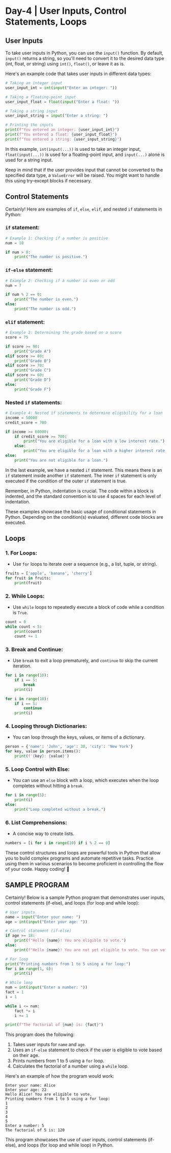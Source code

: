 # Day-4 | User Inputs, Control Statements, Loops

## User Inputs

To take user inputs in Python, you can use the `input()` function. 
By default, `input()` returns a string, so you'll need to convert it 
to the desired data type (int, float, or string) using `int()`, `float()`, or leave it as is.

Here's an example code that takes user inputs in different data types:

```python
# Taking an integer input
user_input_int = int(input("Enter an integer: "))

# Taking a floating-point input
user_input_float = float(input("Enter a float: "))

# Taking a string input
user_input_string = input("Enter a string: ")

# Printing the inputs
print(f"You entered an integer: {user_input_int}")
print(f"You entered a float: {user_input_float}")
print(f"You entered a string: {user_input_string}")
```

In this example, `int(input(...))` is used to take an integer input, 
`float(input(...))` is used for a floating-point input, and `input(...)` alone is used for a string input.

Keep in mind that if the user provides input that cannot be converted to the specified data type, 
a `ValueError` will be raised. You might want to handle this using try-except blocks if necessary.

## Control Statements

Certainly! Here are examples of `if`, `else`, `elif`, and nested `if` statements in Python:

### `if` statement:
```python
# Example 1: Checking if a number is positive
num = 10

if num > 0:
    print("The number is positive.")
```

### `if-else` statement:
```python
# Example 2: Checking if a number is even or odd
num = 7

if num % 2 == 0:
    print("The number is even.")
else:
    print("The number is odd.")
```

### `elif` statement:
```python
# Example 3: Determining the grade based on a score
score = 75

if score >= 90:
    print("Grade A")
elif score >= 80:
    print("Grade B")
elif score >= 70:
    print("Grade C")
elif score >= 60:
    print("Grade D")
else:
    print("Grade F")
```

### Nested `if` statements:
```python
# Example 4: Nested if statements to determine eligibility for a loan
income = 50000
credit_score = 700

if income >= 60000:
    if credit_score >= 700:
        print("You are eligible for a loan with a low interest rate.")
    else:
        print("You are eligible for a loan with a higher interest rate.")
else:
    print("You are not eligible for a loan.")
```

In the last example, we have a nested `if` statement. This means there is an `if` statement inside another `if` statement. 
The inner `if` statement is only executed if the condition of the outer `if` statement is true.

Remember, in Python, indentation is crucial. The code within a block is indented,
and the standard convention is to use 4 spaces for each level of indentation.

These examples showcase the basic usage of conditional statements in Python. 
Depending on the condition(s) evaluated, different code blocks are executed.

## Loops

### 1. **For Loops:**
   - Use `for` loops to iterate over a sequence (e.g., a list, tuple, or string).

   ```python
   fruits = ['apple', 'banana', 'cherry']
   for fruit in fruits:
       print(fruit)
   ```

### 2. **While Loops:**
   - Use `while` loops to repeatedly execute a block of code while a condition is `True`.

   ```python
   count = 0
   while count < 5:
       print(count)
       count += 1
   ```

### 3. **Break and Continue:**
   - Use `break` to exit a loop prematurely, and `continue` to skip the current iteration.

   ```python
   for i in range(10):
       if i == 5:
           break
       print(i)

   for i in range(10):
       if i == 5:
           continue
       print(i)
   ```

### 4. **Looping through Dictionaries:**
   - You can loop through the keys, values, or items of a dictionary.

   ```python
   person = {'name': 'John', 'age': 30, 'city': 'New York'}
   for key, value in person.items():
       print(f'{key}: {value}')
   ```

### 5. **Loop Control with Else:**
   - You can use an `else` block with a loop, which executes when the loop completes without hitting a `break`.

   ```python
   for i in range(5):
       print(i)
   else:
       print("Loop completed without a break.")
   ```

### 6. **List Comprehensions:**
   - A concise way to create lists.

   ```python
   numbers = [i for i in range(10) if i % 2 == 0]
   ```

These control structures and loops are powerful tools in Python that allow you to build complex programs 
and automate repetitive tasks. Practice using them in various scenarios to become 
proficient in controlling the flow of your code. Happy coding! 🚀

## SAMPLE PROGRAM

Certainly! Below is a sample Python program that demonstrates user inputs, 
control statements (if-else), and loops (for loop and while loop):

```python
# User inputs
name = input("Enter your name: ")
age = int(input("Enter your age: "))

# Control statement (if-else)
if age >= 18:
    print(f"Hello {name}! You are eligible to vote.")
else:
    print(f"Hello {name}! You are not yet eligible to vote. You can vote in {18 - age} years.")

# For loop
print("Printing numbers from 1 to 5 using a for loop:")
for i in range(1, 6):
    print(i)

# While loop
num = int(input("Enter a number: "))
fact = 1
i = 1

while i <= num:
    fact *= i
    i += 1

print(f"The factorial of {num} is: {fact}")
```

This program does the following:

1. Takes user inputs for `name` and `age`.
2. Uses an `if-else` statement to check if the user is eligible to vote based on their age.
3. Prints numbers from 1 to 5 using a `for` loop.
4. Calculates the factorial of a number using a `while` loop.

Here's an example of how the program would work:

```
Enter your name: Alice
Enter your age: 22
Hello Alice! You are eligible to vote.
Printing numbers from 1 to 5 using a for loop:
1
2
3
4
5
Enter a number: 5
The factorial of 5 is: 120
```

This program showcases the use of user inputs, control statements (if-else), and loops (for loop and while loop) in Python.
